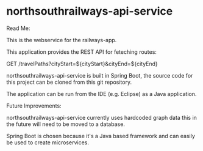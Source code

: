 # northsouthrailways-api-service

Read Me:

This is the webservice for the railways-app.

This application provides the REST API for feteching routes:

GET /travelPaths?cityStart=${cityStart}&cityEnd=${cityEnd}

northsouthrailways-api-service is built in Spring Boot, the source code for this project can be cloned from this git repository. 

The application can be run from the IDE (e.g. Eclipse) as a Java application.

Future Improvements:

northsouthrailways-api-service currently uses hardcoded graph data this in the future will need to be moved to a database. 

Spring Boot is chosen because it's a Java based framework and can easily be used to create microservices.
